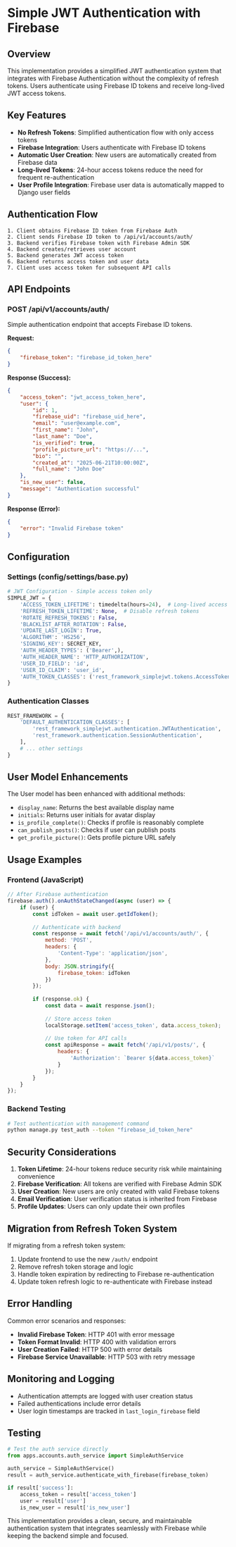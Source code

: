# Simple JWT Authentication with Firebase

## Overview

This implementation provides a simplified JWT authentication system that integrates with Firebase Authentication without the complexity of refresh tokens. Users authenticate using Firebase ID tokens and receive long-lived JWT access tokens.

## Key Features

- **No Refresh Tokens**: Simplified authentication flow with only access tokens
- **Firebase Integration**: Users authenticate with Firebase ID tokens
- **Automatic User Creation**: New users are automatically created from Firebase data
- **Long-lived Tokens**: 24-hour access tokens reduce the need for frequent re-authentication
- **User Profile Integration**: Firebase user data is automatically mapped to Django user fields

## Authentication Flow

```
1. Client obtains Firebase ID token from Firebase Auth
2. Client sends Firebase ID token to /api/v1/accounts/auth/
3. Backend verifies Firebase token with Firebase Admin SDK
4. Backend creates/retrieves user account
5. Backend generates JWT access token
6. Backend returns access token and user data
7. Client uses access token for subsequent API calls
```

## API Endpoints

### POST /api/v1/accounts/auth/

Simple authentication endpoint that accepts Firebase ID tokens.

**Request:**
```json
{
    "firebase_token": "firebase_id_token_here"
}
```

**Response (Success):**
```json
{
    "access_token": "jwt_access_token_here",
    "user": {
        "id": 1,
        "firebase_uid": "firebase_uid_here",
        "email": "user@example.com",
        "first_name": "John",
        "last_name": "Doe",
        "is_verified": true,
        "profile_picture_url": "https://...",
        "bio": "",
        "created_at": "2025-06-21T10:00:00Z",
        "full_name": "John Doe"
    },
    "is_new_user": false,
    "message": "Authentication successful"
}
```

**Response (Error):**
```json
{
    "error": "Invalid Firebase token"
}
```

## Configuration

### Settings (config/settings/base.py)

```python
# JWT Configuration - Simple access token only
SIMPLE_JWT = {
    'ACCESS_TOKEN_LIFETIME': timedelta(hours=24),  # Long-lived access token
    'REFRESH_TOKEN_LIFETIME': None,  # Disable refresh tokens
    'ROTATE_REFRESH_TOKENS': False,
    'BLACKLIST_AFTER_ROTATION': False,
    'UPDATE_LAST_LOGIN': True,
    'ALGORITHM': 'HS256',
    'SIGNING_KEY': SECRET_KEY,
    'AUTH_HEADER_TYPES': ('Bearer',),
    'AUTH_HEADER_NAME': 'HTTP_AUTHORIZATION',
    'USER_ID_FIELD': 'id',
    'USER_ID_CLAIM': 'user_id',
    'AUTH_TOKEN_CLASSES': ('rest_framework_simplejwt.tokens.AccessToken',),
}
```

### Authentication Classes

```python
REST_FRAMEWORK = {
    'DEFAULT_AUTHENTICATION_CLASSES': [
        'rest_framework_simplejwt.authentication.JWTAuthentication',
        'rest_framework.authentication.SessionAuthentication',
    ],
    # ... other settings
}
```

## User Model Enhancements

The User model has been enhanced with additional methods:

- `display_name`: Returns the best available display name
- `initials`: Returns user initials for avatar display
- `is_profile_complete()`: Checks if profile is reasonably complete
- `can_publish_posts()`: Checks if user can publish posts
- `get_profile_picture()`: Gets profile picture URL safely

## Usage Examples

### Frontend (JavaScript)

```javascript
// After Firebase authentication
firebase.auth().onAuthStateChanged(async (user) => {
    if (user) {
        const idToken = await user.getIdToken();
        
        // Authenticate with backend
        const response = await fetch('/api/v1/accounts/auth/', {
            method: 'POST',
            headers: {
                'Content-Type': 'application/json',
            },
            body: JSON.stringify({
                firebase_token: idToken
            })
        });
        
        if (response.ok) {
            const data = await response.json();
            
            // Store access token
            localStorage.setItem('access_token', data.access_token);
            
            // Use token for API calls
            const apiResponse = await fetch('/api/v1/posts/', {
                headers: {
                    'Authorization': `Bearer ${data.access_token}`
                }
            });
        }
    }
});
```

### Backend Testing

```bash
# Test authentication with management command
python manage.py test_auth --token "firebase_id_token_here"
```

## Security Considerations

1. **Token Lifetime**: 24-hour tokens reduce security risk while maintaining convenience
2. **Firebase Verification**: All tokens are verified with Firebase Admin SDK
3. **User Creation**: New users are only created with valid Firebase tokens
4. **Email Verification**: User verification status is inherited from Firebase
5. **Profile Updates**: Users can only update their own profiles

## Migration from Refresh Token System

If migrating from a refresh token system:

1. Update frontend to use the new `/auth/` endpoint
2. Remove refresh token storage and logic
3. Handle token expiration by redirecting to Firebase re-authentication
4. Update token refresh logic to re-authenticate with Firebase instead

## Error Handling

Common error scenarios and responses:

- **Invalid Firebase Token**: HTTP 401 with error message
- **Token Format Invalid**: HTTP 400 with validation errors
- **User Creation Failed**: HTTP 500 with error details
- **Firebase Service Unavailable**: HTTP 503 with retry message

## Monitoring and Logging

- Authentication attempts are logged with user creation status
- Failed authentications include error details
- User login timestamps are tracked in `last_login_firebase` field

## Testing

```python
# Test the auth service directly
from apps.accounts.auth_service import SimpleAuthService

auth_service = SimpleAuthService()
result = auth_service.authenticate_with_firebase(firebase_token)

if result['success']:
    access_token = result['access_token']
    user = result['user']
    is_new_user = result['is_new_user']
```

This implementation provides a clean, secure, and maintainable authentication system that integrates seamlessly with Firebase while keeping the backend simple and focused.

